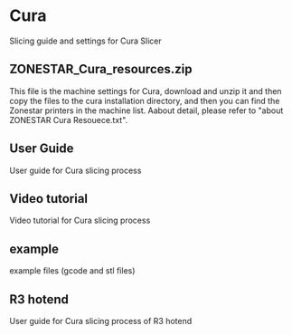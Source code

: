 # Cura
Slicing guide and settings for Cura Slicer  
## ZONESTAR_Cura_resources.zip  
This file is the machine settings for Cura, download and unzip it and then copy the files to the cura installation directory, and then you can find the Zonestar printers in the machine list. Aabout detail, please refer to "about ZONESTAR Cura Resouece.txt".
  
## User Guide
User guide for Cura slicing process
  
## Video tutorial
Video tutorial for Cura slicing process

## example
example files (gcode and stl files)

## R3 hotend
User guide for Cura slicing process of R3 hotend 

